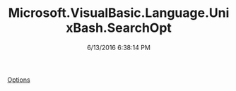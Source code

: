 ﻿---
title: Microsoft.VisualBasic.Language.UnixBash.SearchOpt
date: 6/13/2016 6:38:14 PM
---

[Options](T-Microsoft.VisualBasic.Language.UnixBash.SearchOpt.Options.html)
